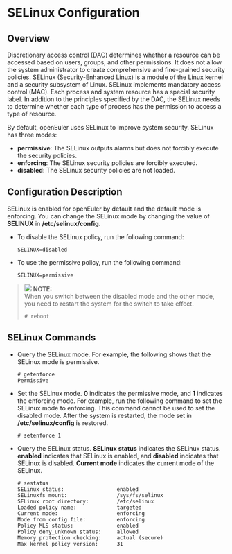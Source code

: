 # SELinux Configuration

## Overview

Discretionary access control \(DAC\) determines whether a resource can be accessed based on users, groups, and other permissions. It does not allow the system administrator to create comprehensive and fine-grained security policies. SELinux \(Security-Enhanced Linux\) is a module of the Linux kernel and a security subsystem of Linux. SELinux implements mandatory access control \(MAC\). Each process and system resource has a special security label. In addition to the principles specified by the DAC, the SELinux needs to determine whether each type of process has the permission to access a type of resource.

By default, openEuler uses SELinux to improve system security. SELinux has three modes:

-   **permissive**: The SELinux outputs alarms but does not forcibly execute the security policies.
-   **enforcing**: The SELinux security policies are forcibly executed.
-   **disabled**: The SELinux security policies are not loaded.

## Configuration Description

SELinux is enabled for openEuler by default and the default mode is enforcing. You can change the SELinux mode by changing the value of  **SELINUX**  in  **/etc/selinux/config**.

-   To disable the SELinux policy, run the following command:

    ```
    SELINUX=disabled
    ```

-   To use the permissive policy, run the following command:

    ```
    SELINUX=permissive
    ```


>![](public_sys-resources/icon-note.gif) **NOTE:**   
>When you switch between the disabled mode and the other mode, you need to restart the system for the switch to take effect.  
>```  
># reboot  
>```  

## SELinux Commands

-   Query the SELinux mode. For example, the following shows that the SELinux mode is permissive.

    ```
    # getenforce
    Permissive
    ```

-   Set the SELinux mode.  **0**  indicates the permissive mode, and  **1**  indicates the enforcing mode. For example, run the following command to set the SELinux mode to enforcing. This command cannot be used to set the disabled mode. After the system is restarted, the mode set in  **/etc/selinux/config**  is restored.

    ```
    # setenforce 1
    ```

-   Query the SELinux status.  **SELinux status**  indicates the SELinux status.  **enabled**  indicates that SELinux is enabled, and  **disabled**  indicates that SELinux is disabled.  **Current mode**  indicates the current mode of the SELinux.

    ```
    # sestatus
    SELinux status:                 enabled
    SELinuxfs mount:                /sys/fs/selinux
    SELinux root directory:         /etc/selinux
    Loaded policy name:             targeted
    Current mode:                   enforcing
    Mode from config file:          enforcing
    Policy MLS status:              enabled
    Policy deny_unknown status:     allowed
    Memory protection checking:     actual (secure)
    Max kernel policy version:      31
    ```


